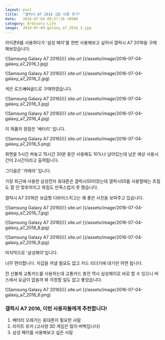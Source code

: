 ```yaml
---
layout: post
title:  "갤럭시 A7 2016 1달 사용 후기"
date:   2016-07-04 09:57:16 +0900
category: Ordinary-Life
image:  2016-07-04-galaxy_a7_2016_3.jpg
---
```

아이폰6를 사용하다가 '삼성 페이'를 한번 사용해보고 싶어서 갤럭시 A7 2016을 구매해보았습니다.

![Samsung Galaxy A7 2016]({{ site.url }}/assets/image/2016-07-04-galaxy_a7_2016_1.jpg)

![Samsung Galaxy A7 2016]({{ site.url }}/assets/image/2016-07-04-galaxy_a7_2016_2.jpg)

색은 로즈~~게이~~골드로 구매하였습니다.

![Samsung Galaxy A7 2016]({{ site.url }}/assets/image/2016-07-04-galaxy_a7_2016_3.jpg)

![Samsung Galaxy A7 2016]({{ site.url }}/assets/image/2016-07-04-galaxy_a7_2016_4.jpg)

이 제품의 장점은 '배터리' 입니다.

![Samsung Galaxy A7 2016]({{ site.url }}/assets/image/2016-07-04-galaxy_a7_2016_5.png)

화면을 5시간 켜놓고 15시간 30분 동안 사용해도 10%나 남아있는데 남은 예상 사용시간이 2시간이라고 출력됩니다.

그다음은 '카메라' 입니다.

가장 최근에 사용한 삼성전자 휴대폰은 갤럭시S5이었는데 갤럭시S5를 사용할때는 초점도 잘 안 맞추어지고 화질도 만족스럽지 못 했습니다.

갤럭시 A7 2016은 보급형 디바이스치고는 꽤 좋은 사진을 보여주고 있습니다.

![Samsung Galaxy A7 2016]({{ site.url }}/assets/image/2016-07-04-galaxy_a7_2016_7.jpg)

![Samsung Galaxy A7 2016]({{ site.url }}/assets/image/2016-07-04-galaxy_a7_2016_8.jpg)

![Samsung Galaxy A7 2016]({{ site.url }}/assets/image/2016-07-04-galaxy_a7_2016_9.jpg)

마지막으로 '삼성페이'입니다.

너무 편리합니다. 지갑을 꺼낼 필요도 없고 카드 리더기에 대기만 하면 됩니다.

전 선불제 교통카드를 사용하는데 교통카드 충전 역시 삼성페이로 바로 할 수 있으니 버스에서 요금이 없을까 봐 걱정할 일도 없고 좋았습니다.

![Samsung Galaxy A7 2016]({{ site.url }}/assets/image/2016-07-04-galaxy_a7_2016_6.png)

### 갤럭시 A7 2016, 이런 사용자들에게 추천합니다!

1. 배터리 오래가는 휴대폰이 필요한 사람
2. 라이트 유저 (고사양 3D 게임은 많이 버벅입니다)
3. 삼성 페이를 사용해보고 싶은 사람
